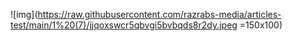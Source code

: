 ![img](https://raw.githubusercontent.com/razrabs-media/articles-test/main/1%20(7)/jjqoxswcr5qbvgi5bvbqds8r2dy.jpeg =150x100)
